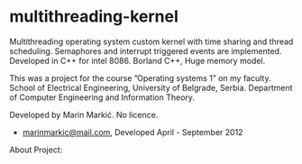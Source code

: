 # multithreading-kernel
Multithreading operating system custom kernel with time sharing and thread scheduling. 
Semaphores and interrupt triggered events are implemented. Developed in C++ for intel 8086.
Borland C++, Huge memory model.

This was a project for the course ”Operating systems 1” on my faculty.
School of Electrical Engineering, University of Belgrade, Serbia.
Department of Computer Engineering and Information Theory.

Developed by Marin Markić. No licence.
- marinmarkic@mail.com, Developed April - September 2012


About Project:


